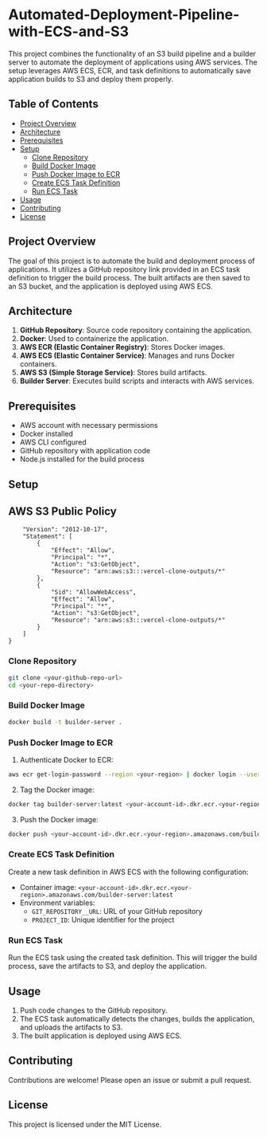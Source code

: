 # Automated-Deployment-Pipeline-with-ECS-and-S3

This project combines the functionality of an S3 build pipeline and a builder server to automate the deployment of applications using AWS services. The setup leverages AWS ECS, ECR, and task definitions to automatically save application builds to S3 and deploy them properly.

## Table of Contents
- [Project Overview](#project-overview)
- [Architecture](#architecture)
- [Prerequisites](#prerequisites)
- [Setup](#setup)
  - [Clone Repository](#clone-repository)
  - [Build Docker Image](#build-docker-image)
  - [Push Docker Image to ECR](#push-docker-image-to-ecr)
  - [Create ECS Task Definition](#create-ecs-task-definition)
  - [Run ECS Task](#run-ecs-task)
- [Usage](#usage)
- [Contributing](#contributing)
- [License](#license)

## Project Overview

The goal of this project is to automate the build and deployment process of applications. It utilizes a GitHub repository link provided in an ECS task definition to trigger the build process. The built artifacts are then saved to an S3 bucket, and the application is deployed using AWS ECS.

## Architecture

1. **GitHub Repository**: Source code repository containing the application.
2. **Docker**: Used to containerize the application.
3. **AWS ECR (Elastic Container Registry)**: Stores Docker images.
4. **AWS ECS (Elastic Container Service)**: Manages and runs Docker containers.
5. **AWS S3 (Simple Storage Service)**: Stores build artifacts.
6. **Builder Server**: Executes build scripts and interacts with AWS services.

## Prerequisites

- AWS account with necessary permissions
- Docker installed
- AWS CLI configured
- GitHub repository with application code
- Node.js installed for the build process

## Setup
## AWS S3 Public Policy
```{
    "Version": "2012-10-17",
    "Statement": [
        {
            "Effect": "Allow",
            "Principal": "*",
            "Action": "s3:GetObject",
            "Resource": "arn:aws:s3:::vercel-clone-outputs/*"
        },
        {
            "Sid": "AllowWebAccess",
            "Effect": "Allow",
            "Principal": "*",
            "Action": "s3:GetObject",
            "Resource": "arn:aws:s3:::vercel-clone-outputs/*"
        }
    ]
}

```
### Clone Repository

```sh
git clone <your-github-repo-url>
cd <your-repo-directory>
```

### Build Docker Image

```sh
docker build -t builder-server .
```

### Push Docker Image to ECR

1. Authenticate Docker to ECR:

```sh
aws ecr get-login-password --region <your-region> | docker login --username AWS --password-stdin <your-account-id>.dkr.ecr.<your-region>.amazonaws.com
```

2. Tag the Docker image:

```sh
docker tag builder-server:latest <your-account-id>.dkr.ecr.<your-region>.amazonaws.com/builder-server:latest
```

3. Push the Docker image:

```sh
docker push <your-account-id>.dkr.ecr.<your-region>.amazonaws.com/builder-server:latest
```

### Create ECS Task Definition

Create a new task definition in AWS ECS with the following configuration:
- Container image: `<your-account-id>.dkr.ecr.<your-region>.amazonaws.com/builder-server:latest`
- Environment variables:
  - `GIT_REPOSITORY__URL`: URL of your GitHub repository
  - `PROJECT_ID`: Unique identifier for the project

### Run ECS Task

Run the ECS task using the created task definition. This will trigger the build process, save the artifacts to S3, and deploy the application.

## Usage

1. Push code changes to the GitHub repository.
2. The ECS task automatically detects the changes, builds the application, and uploads the artifacts to S3.
3. The built application is deployed using AWS ECS.

## Contributing

Contributions are welcome! Please open an issue or submit a pull request.

## License

This project is licensed under the MIT License.

